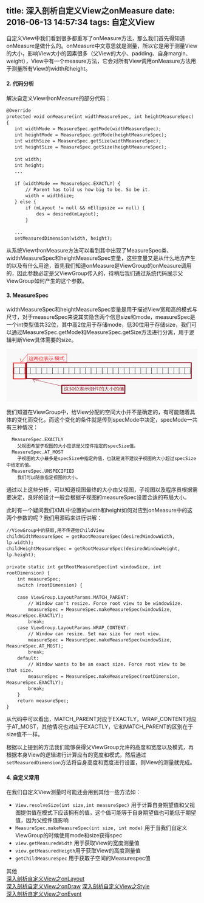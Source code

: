 title: 深入剖析自定义View之onMeasure
date: 2016-06-13 14:57:34
tags: 自定义View
---
自定义View中我们看到很多都重写了onMeasure方法，那么我们首先得知道onMeasure是做什么的。onMeasure中文意思就是测量，所以它是用于测量View的大小，影响View大小的因素很多（父View的大小、padding、自身margin、weight），View中有一个measure方法，它会对所有View调用onMeasure方法用于测量所有View的width和height。

<!--more-->
#### 2. 代码分析
解决自定义View中onMeasure的部分代码：

``` android
@Override  
protected void onMeasure(int widthMeasureSpec, int heightMeasureSpec) {  
   int widthMode = MeasureSpec.getMode(widthMeasureSpec);  
   int heightMode = MeasureSpec.getMode(heightMeasureSpec);  
   int widthSize = MeasureSpec.getSize(widthMeasureSpec);  
   int heightSize = MeasureSpec.getSize(heightMeasureSpec);  

   int width;  
   int height;  
   ...   

   if (widthMode == MeasureSpec.EXACTLY) {  
       // Parent has told us how big to be. So be it.  
       width = widthSize;  
   } else {  
       if (mLayout != null && mEllipsize == null) {  
           des = desired(mLayout);  
       }  

   ...  
   setMeasuredDimension(width, height);   
```
从系统View中onMeasure方法可以看到其中出现了MeasureSpec类、widthMeasureSpec和heightMeasureSpec变量，这些变量又是从什么地方产生的以及有什么用途，首先我们知道onMeasure是ViewGroup的onMeasure调用的，因此参数必定是父ViewGroup传入的，待稍后我们通过系统代码展示父ViewGroup如何产生的这个参数。

#### 3. MeasureSpec

widthMeasureSpec和heightMeasureSpec变量是用于描述View宽和高的模式与尺寸，对于measureSpec来说其实隐含两个信息size和mode，measureSpec是一个int类型值共32位，其中高2位用于存储mode，低30位用于存储size，我们可以通过MeasureSpec.getMode和MeasureSpec.getSize方法进行分离，用于逻辑判断View具体需要的size。

  ![](深入剖析自定义View之onMeasure/onmeasure.png)

我们知道在ViewGroup中，给View分配的空间大小并不是确定的，有可能随着具体的变化而变化，而这个变化的条件就是传到specMode中决定，specMode一共有三种情况：
``` text
  MeasureSpec.EXACTLY  
    父视图希望子视图的大小应该是父控件指定的specSize值。
  MeasureSpec.AT_MOST  
    子视图的大小最多是specSize中指定的值，也就是说不建议子视图的大小超过specSize中给定的值。
  MeasureSpec.UNSPECIFIED  
    我们可以随意指定视图的大小。
```

 通过以上这些分析，可以知道视图最终的大小由父视图，子视图以及程序员根据需要决定，良好的设计一般会根据子视图的measureSpec设置合适的布局大小。

此时有一个疑问我们XML中设置的width和height如何对应到onMeasure中的这两个参数的呢？我们用源码来进行讲解：
``` android
//ViewGroup中的获取,用不传递给ChildView
childWidthMeasureSpec = getRootMeasureSpec(desiredWindowWidth, lp.width);  
childHeightMeasureSpec = getRootMeasureSpec(desiredWindowHeight, lp.height);

private static int getRootMeasureSpec(int windowSize, int rootDimension) {  
    int measureSpec;  
    switch (rootDimension) {  

    case ViewGroup.LayoutParams.MATCH_PARENT:  
        // Window can't resize. Force root view to be windowSize.  
        measureSpec = MeasureSpec.makeMeasureSpec(windowSize, MeasureSpec.EXACTLY);  
        break;  
    case ViewGroup.LayoutParams.WRAP_CONTENT:  
        // Window can resize. Set max size for root view.  
        measureSpec = MeasureSpec.makeMeasureSpec(windowSize, MeasureSpec.AT_MOST);  
        break;  
    default:  
        // Window wants to be an exact size. Force root view to be that size.  
        measureSpec = MeasureSpec.makeMeasureSpec(rootDimension, MeasureSpec.EXACTLY);  
        break;  
    }  
    return measureSpec;  
}  
```
从代码中可以看出，MATCH_PARENT对应于EXACTLY，WRAP_CONTENT对应于AT_MOST，其他情况也对应于EXACTLY，它和MATCH_PARENT的区别在于size值不一样。

根据以上提到的方法我们能够获得父ViewGroup允许的高度和宽度以及模式，再根据本身View的逻辑进行计算应有的宽度和模式，然后通过```setMeasuredDimension```方法将自身高度和宽度进行设置，则View的测量就完成。
#### 4. 自定义常用
在我们自定义View测量时可能还会用到其他一些方法如：
  * ```View.resolveSize(int size,int measureSpec)``` 用于计算自身期望值和父视图提供值在模式下应该拥有的值，这个值可能等于自身期望值也可能低于期望值，因为父控件值影响
  * ```MeasureSpec.makeMeasureSpec(int size, int mode)``` 用于当我们自定义ViewGroup的时候使用mode和size获得spec
  * ```view.getMeasuredWidth``` 用于获取View的宽度测量值
  * ```view.getMeasuredHeigth```用于获取View的高度测量值
  * ```getChildMeasureSpec``` 用于获取子空间的Measurespec值

其他   
[深入剖析自定义View之onLayout](/2016/06/13/深入剖析自定义View之onLayout)  
[深入剖析自定义View之onDraw](/2016/06/13/深入剖析自定义View之onDraw)
[深入剖析自定义View之Style](/2016/06/13/深入剖析自定义View之Style)  
[深入剖析自定义View之onEvent](/2016/06/13/深入剖析自定义View之onEvent)  
